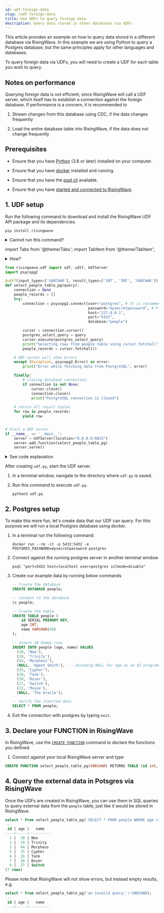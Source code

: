 ```yaml
---
id: udf-foreign-data
slug: /udf-foreign-data
title: Use UDFs to query foreign data
description: Query data stored in other databases via UDFs
---
```


This article provides an example on how to query data stored in a different database via RisingWave. In this example we are using Python to query a Postgres database, but the same principles apply for other languages and databases.

To query foreign data via UDFs, you will need to create a UDF for each table you wish to query.

## Notes on performance

Querying foreign data is not efficient, since RisingWave will call a UDF server, which itself has to establish a connection against the foreign database. If performance is a concern, it is recommended to 

1. Stream changes from this database using CDC, if the data changes frequently

1. Load the entire database table into RisingWave, if the data does not change frequently



## Prerequisites

- Ensure that you have [Python](https://www.python.org/downloads/) (3.8 or later) installed on your computer.
  
- Ensure that you have [docker](https://docs.docker.com/engine/install/) installed and running. 

- Ensure that you have the [psql cli](https://www.postgresql.org/docs/current/app-psql.html) available. 

- Ensure that you have [started and connected to RisingWave](get-started.md#run-risingwave).


## 1. UDF setup

Run the following command to download and install the RisingWave UDF API package and its dependencies.

```shell
pip install risingwave
```

<details>
<summary>Cannot run this command?</summary>
If "command not found: pip" is returned, <a href="https://packaging.python.org/en/latest/tutorials/installing-packages/#ensure-you-can-run-pip-from-the-command-line">check if pip is available</a> in your environment and <a href="https://packaging.python.org/en/latest/tutorials/installing-packages/#ensure-pip-setuptools-and-wheel-are-up-to-date">ensure it is up to date</a>.
</details>

import Tabs from '@theme/Tabs';
import TabItem from '@theme/TabItem';

<details>
<summary>How?</summary>
Here are a few methods for creating a Python file.
<Tabs>
<TabItem value="code" label="Code editor">
Here we take VS Code as an example.

1. Open VS Code and create a new file by selecting **File** from the top menu and clicking on **New File**.

1. Type `udf.py` as the name and extension of the file.

1. Copy and paste the script below into the newly created file.

1. Save the edits.

</TabItem>

<TabItem value="terminal" label="Terminal">
Here we take the Vim text editor as an example.

1. Open a terminal window.

1. Run `vim udf.py` to create the file and open it in Vim.

1. Press `I` to enter insert mode in Vim.

1. Copy and paste the script below into the editor.

1. Press `Esc` to exit insert mode.

1. Enter `:wq` to save the file and exit Vim.

</TabItem>
</Tabs>
</details>

```python title="udf.py"
from risingwave.udf import udf, udtf, UdfServer
import psycopg2

@udtf(input_types=['VARCHAR'], result_types=['INT', 'INT', 'VARCHAR'])
def select_people_table_pg(query):
    connection = None
    people_records = []
    try:
        connection = psycopg2.connect(user="postgres", # It is recommended to use a read-only user in production
                                      password="mysecretpassword", # Please do NOT hardcode your password in production!
                                      host="127.0.0.1",
                                      port="5432",
                                      database="people")

        cursor = connection.cursor()
        postgres_select_query = query
        cursor.execute(postgres_select_query)
        print("Selecting rows from people table using cursor.fetchall")
        people_records = cursor.fetchall()

    # UDF server will show errors
    except (Exception, psycopg2.Error) as error:
        print("Error while fetching data from PostgreSQL", error)

    finally:
        # closing database connection.
        if connection is not None:
            cursor.close()
            connection.close()
            print("PostgreSQL connection is closed")
    
    # return all result tuples
    for row in people_records:
        yield row


# Start a UDF server
if __name__ == '__main__':
    server = UdfServer(location="0.0.0.0:8815")
    server.add_function(select_people_table_pg)
    server.serve()
```

<details>
<summary>See code explanation</summary>

We use the `udtf` decorator to declare a UDF that returns multiple tuples at once. We pass the query string to `select_people_table_pg` as the parameter `query`. The query is executed in against a postgres server running on `127.0.0.1:5432`

</details>

After creating `udf.py`, start the UDF server.

1. In a terminal window, navigate to the directory where `udf.py` is saved.

1. Run this command to execute `udf.py`.

    ```shell
    python3 udf.py
    ```

## 2. Postgres setup

To make this more fun, let's create data that our UDF can query. For this purpose we will run a local Postgres database using docker.

1. In a terminal run the following command: 

    ```shell
    docker run --rm -it -p 5432:5432 -e POSTGRES_PASSWORD=mysecretpassword postgres
    ```

1. Connect against the running postgres server in another terminal window 

    ```shell
    psql "port=5432 host=localhost user=postgres sslmode=disable" 
    ```

1. Create our example data by running below commands

    ```sql
    -- Create the database
    CREATE DATABASE people;

    -- Connect to the database
    \c people;

    -- Create the table
    CREATE TABLE people (
        id SERIAL PRIMARY KEY,
        age INT,
        name VARCHAR(50)
    );

    -- Insert 10 dummy rows
    INSERT INTO people (age, name) VALUES 
      (30, 'Neo'),
      (29, 'Trinity'),
      (44, 'Morpheus'),
      (NULL, 'Agent Smith'),  -- Assuming NULL for age as an AI program
      (35, 'Cypher'),
      (28, 'Tank'),
      (30, 'Dozer'),
      (27, 'Switch'),
      (22, 'Mouse'),
      (NULL, 'The Oracle');

    -- Verify the inserted data
    SELECT * FROM people; 
    ```

1. Exit the connection with postgres by typing `exit`. 

## 3. Declare your FUNCTION in RisingWave

In RisingWave, use the [`CREATE FUNCTION`](/sql/commands/sql-create-function.md) command to declare the functions you defined.

1. Connect against your local RisingWave server and type

```sql
CREATE FUNCTION select_people_table_pg(VARCHAR) RETURNS TABLE (id int, age int, name varchar) LANGUAGE python AS select_people_table_pg USING LINK 'http://localhost:8815'; -- If you are running RisingWave using Docker, replace the address with 'http://host.docker.internal:8815'.
```

## 4. Query the external data in Potsgres via RisingWave

Once the UDFs are created in RisingWave, you can use them in SQL queries to query external data from the `people` table, just like it would be stored in RisingWave.

```sql
select * from select_people_table_pg('SELECT * FROM people WHERE age > 25;'::VARCHAR);
---
 id | age |   name
----+-----+----------
  1 |  30 | Neo
  2 |  29 | Trinity
  3 |  44 | Morpheus
  5 |  35 | Cypher
  6 |  28 | Tank
  7 |  30 | Dozer
  8 |  27 | Switch
(7 rows)
```

Please note that RisingWave will not show errors, but instead empty results, e.g. 

```sql
select * from select_people_table_pg('an invalid query;'::VARCHAR);
---
 id | age |   name
----+-----+----------
```
